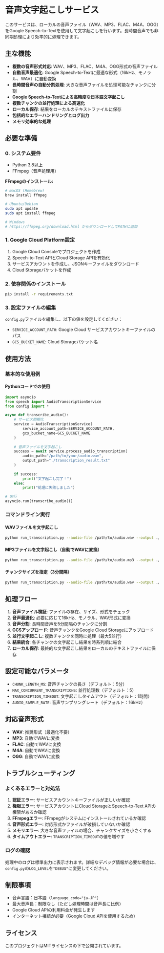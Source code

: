 # 音声文字起こしサービス

このサービスは、ローカルの音声ファイル（WAV、MP3、FLAC、M4A、OGG）をGoogle Speech-to-Textを使用して文字起こしを行います。長時間音声でも非同期処理により効率的に処理できます。

## 主な機能

- **複数の音声形式対応**: WAV、MP3、FLAC、M4A、OGG形式の音声ファイル
- **自動音声最適化**: Google Speech-to-Textに最適な形式（16kHz、モノラル、WAV）に自動変換
- **長時間音声の自動分割処理**: 大きな音声ファイルを処理可能なチャンクに分割
- **Google Speech-to-Textによる高精度な日本語文字起こし**
- **複数チャンクの並行処理による高速化**
- **ローカル保存**: 結果をローカルのテキストファイルに保存
- **包括的なエラーハンドリングとログ出力**
- **メモリ効率的な処理**

## 必要な準備

### 0. システム要件

- Python 3.8以上
- FFmpeg（音声処理用）

**FFmpegのインストール:**
```bash
# macOS (Homebrew)
brew install ffmpeg

# Ubuntu/Debian
sudo apt update
sudo apt install ffmpeg

# Windows
# https://ffmpeg.org/download.html からダウンロードしてPATHに追加
```

### 1. Google Cloud Platform設定

1. Google Cloud Consoleでプロジェクトを作成
2. Speech-to-Text APIとCloud Storage APIを有効化
3. サービスアカウントを作成し、JSONキーファイルをダウンロード
4. Cloud Storageバケットを作成

### 2. 依存関係のインストール

```bash
pip install -r requirements.txt
```

### 3. 設定ファイルの編集

`config.py`ファイルを編集し、以下の値を設定してください：

- `SERVICE_ACCOUNT_PATH`: Google Cloud サービスアカウントキーファイルのパス
- `GCS_BUCKET_NAME`: Cloud Storageバケット名

## 使用方法

### 基本的な使用例

#### Pythonコードでの使用

```python
import asyncio
from speech import AudioTranscriptionService
from config import *

async def transcribe_audio():
    # サービス初期化
    service = AudioTranscriptionService(
        service_account_path=SERVICE_ACCOUNT_PATH,
        gcs_bucket_name=GCS_BUCKET_NAME
    )
    
    # 音声ファイルを文字起こし
    success = await service.process_audio_transcription(
        audio_path="/path/to/your/audio.wav",
        output_path="./transcription_result.txt"
    )
    
    if success:
        print("文字起こし完了！")
    else:
        print("処理に失敗しました")

# 実行
asyncio.run(transcribe_audio())
```

### コマンドライン実行

#### WAVファイルを文字起こし
```bash
python run_transcription.py --audio-file /path/to/audio.wav --output ./result.txt
```

#### MP3ファイルを文字起こし（自動でWAVに変換）
```bash
python run_transcription.py --audio-file /path/to/audio.mp3 --output ./result.txt
```

#### チャンクサイズを指定（3分間隔）
```bash
python run_transcription.py --audio-file /path/to/audio.wav --output ./result.txt --chunk-size 180000
```

## 処理フロー

1. **音声ファイル検証**: ファイルの存在、サイズ、形式をチェック
2. **音声最適化**: 必要に応じて16kHz、モノラル、WAV形式に変換
3. **音声分割**: 長時間音声を5分間隔のチャンクに分割
4. **GCSアップロード**: 音声チャンクをGoogle Cloud Storageにアップロード
5. **並行文字起こし**: 複数チャンクを同時に処理（最大5並行）
6. **結果統合**: 各チャンクの文字起こし結果を時系列順に結合
7. **ローカル保存**: 最終的な文字起こし結果をローカルのテキストファイルに保存

## 設定可能なパラメータ

- `CHUNK_LENGTH_MS`: 音声チャンクの長さ（デフォルト：5分）
- `MAX_CONCURRENT_TRANSCRIPTIONS`: 並行処理数（デフォルト：5）
- `TRANSCRIPTION_TIMEOUT`: 文字起こしタイムアウト（デフォルト：1時間）
- `AUDIO_SAMPLE_RATE`: 音声サンプリングレート（デフォルト：16kHz）

## 対応音声形式

- **WAV**: 推奨形式（最適化不要）
- **MP3**: 自動でWAVに変換
- **FLAC**: 自動でWAVに変換
- **M4A**: 自動でWAVに変換
- **OGG**: 自動でWAVに変換

## トラブルシューティング

### よくあるエラーと対処法

1. **認証エラー**: サービスアカウントキーファイルが正しいか確認
2. **権限エラー**: サービスアカウントにCloud StorageとSpeech-to-Text APIの権限があるか確認
3. **FFmpegエラー**: FFmpegがシステムにインストールされているか確認
4. **音声形式エラー**: 対応形式かファイルが破損していないか確認
5. **メモリエラー**: 大きな音声ファイルの場合、チャンクサイズを小さくする
6. **タイムアウトエラー**: `TRANSCRIPTION_TIMEOUT`の値を増やす

### ログの確認

処理中のログは標準出力に表示されます。詳細なデバッグ情報が必要な場合は、`config.py`の`LOG_LEVEL`を`"DEBUG"`に変更してください。

## 制限事項

- 音声言語：日本語（`language_code="ja-JP"`）
- 最大音声長：制限なし（ただし処理時間は音声長に比例）
- Google Cloud APIの利用料金が発生します
- インターネット接続が必要（Google Cloud APIを使用するため）

## ライセンス

このプロジェクトはMITライセンスの下で公開されています。 